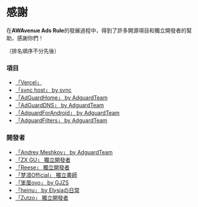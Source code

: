 # 感謝

在**AWAvenue Ads Rule**的發展過程中，得到了許多開源項目和獨立開發者的幫助，感謝你們！

（排名順序不分先後）

### 項目
- [「Vercel」](https://vercel.com/)
- [「svnc host」 by svnc](https://gitee.com/svnc/host)
- [「AdGuardHome」 by AdguardTeam](https://github.com/AdguardTeam/AdGuardHome)
- [「AdGuardDNS」 by AdguardTeam](https://github.com/AdguardTeam/AdGuardDNS)
- [「AdguardForAndroid」 by AdguardTeam](https://github.com/AdguardTeam/AdguardForAndroid)
- [「AdguardFilters」 by AdguardTeam](https://github.com/AdguardTeam/AdguardFilters)

### 開發者
- [「Andrey Meshkov」 by AdguardTeam](https://github.com/ameshkov)
- [「ZX GU」 獨立開發者](https://i.pcbeta.com/space-uid-4880620.html)
- [「Reese」 獨立開發者](https://github.com/zjyzip)
- [「梦凛Official」 獨立畫師](https://t.me/menglin0204)
- [「笨蛋ovo」 by GJZS](https://github.com/liuran001)
- [「heinu」 by Elysiaの日常](https://github.com/heinu123)
- [「Zutzo」 獨立開發者](https://github.com/zutzo)